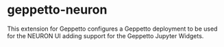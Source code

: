 # geppetto-neuron

This extension for Geppetto configures a Geppetto deployment to be used for the NEURON UI adding support for the Geppetto Jupyter Widgets.
